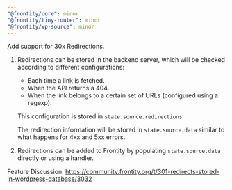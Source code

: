 ```yaml
---
"@frontity/core": minor
"@frontity/tiny-router": minor
"@frontity/wp-source": minor
---
```


Add support for 30x Redirections.

1. Redirections can be stored in the backend server, which will be checked according to different configurations:

   - Each time a link is fetched.
   - When the API returns a 404.
   - When the link belongs to a certain set of URLs (configured using a regexp).

   This configuration is stored in `state.source.redirections`.

   The redirection information will be stored in `state.source.data` similar to what happens for 4xx and 5xx errors.

2. Redirections can be added to Frontity by populating `state.source.data` directly or using a handler.

Feature Discussion: https://community.frontity.org/t/301-redirects-stored-in-wordpress-database/3032

